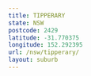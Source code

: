 ```yaml
---
title: TIPPERARY
state: NSW
postcode: 2429
latitude: -31.770375
longitude: 152.292395
url: /nsw/tipperary/
layout: suburb
---
```

